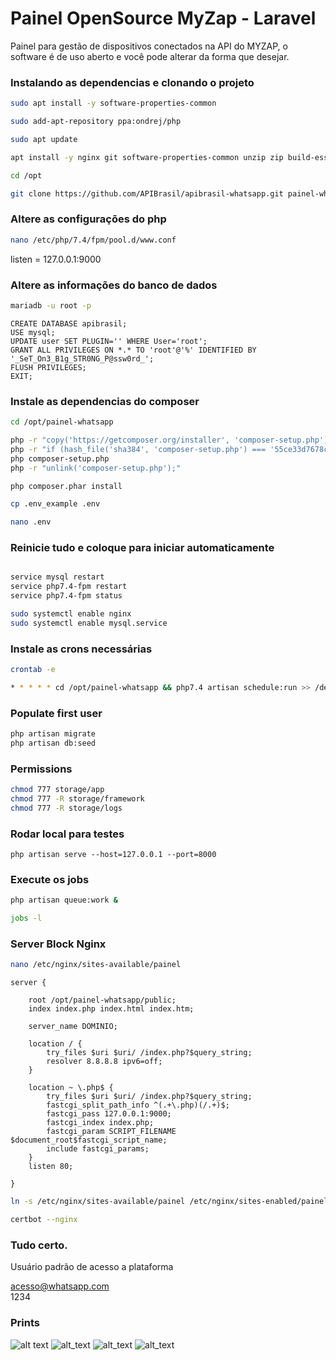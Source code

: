 # Painel OpenSource MyZap - Laravel 
Painel para gestão de dispositivos conectados na API do MYZAP, o software é de uso aberto e você pode alterar da forma que desejar.

### Instalando as dependencias e clonando o projeto
```bash
sudo apt install -y software-properties-common
```

```bash
sudo add-apt-repository ppa:ondrej/php
```

```bash
sudo apt update
```

```bash
apt install -y nginx git software-properties-common unzip zip build-essential zlib1g-dev libncurses5-dev libgdbm-dev libnss3-dev libssl-dev libreadline-dev libffi-dev wget mariadb-server php7.4 php7.4-mbstring php7.4-xmlrpc php7.4-soap php7.4-gd php7.4-xml php7.4-cli php7.4-zip php7.4-bcmath php7.4-tokenizer php7.4-json php-pear php7.4-curl php7.4-intl php7.4-mysqli php7.4-fpm python3-certbot-nginx
```

```bash
cd /opt
```

```bash
git clone https://github.com/APIBrasil/apibrasil-whatsapp.git painel-whatsapp
```

### Altere as configurações do php

```bash
nano /etc/php/7.4/fpm/pool.d/www.conf
```

listen = 127.0.0.1:9000

### Altere as informações do banco de dados

```bash
mariadb -u root -p
```

```mysql
CREATE DATABASE apibrasil;
USE mysql;
UPDATE user SET PLUGIN='' WHERE User='root';
GRANT ALL PRIVILEGES ON *.* TO 'root'@'%' IDENTIFIED BY '_SeT_On3_B1g_STR0NG_P@ssw0rd_';
FLUSH PRIVILEGES;
EXIT;
```

### Instale as dependencias do composer

```bash
cd /opt/painel-whatsapp
```

```bash 
php -r "copy('https://getcomposer.org/installer', 'composer-setup.php');"
php -r "if (hash_file('sha384', 'composer-setup.php') === '55ce33d7678c5a611085589f1f3ddf8b3c52d662cd01d4ba75c0ee0459970c2200a51f492d557530c71c15d8dba01eae') { echo 'Installer verified'; } else { echo 'Installer corrupt'; unlink('composer-setup.php'); } echo PHP_EOL;"
php composer-setup.php
php -r "unlink('composer-setup.php');"
```

```bash
php composer.phar install
```

```bash
cp .env_example .env
```

```bash
nano .env
```
### Reinicie tudo e coloque para iniciar automaticamente

```bash 

service mysql restart
service php7.4-fpm restart
service php7.4-fpm status

sudo systemctl enable nginx
sudo systemctl enable mysql.service
```

### Instale as crons necessárias

```bash
crontab -e

* * * * * cd /opt/painel-whatsapp && php7.4 artisan schedule:run >> /dev/null 2>&1
```

### Populate first user
```bash
php artisan migrate
php artisan db:seed
```

### Permissions
```bash
chmod 777 storage/app
chmod 777 -R storage/framework
chmod 777 -R storage/logs
```

### Rodar local para testes
```
php artisan serve --host=127.0.0.1 --port=8000
```

### Execute os jobs
```bash
php artisan queue:work &

jobs -l
```

### Server Block Nginx
```bash
nano /etc/nginx/sites-available/painel
```

```
server {

    root /opt/painel-whatsapp/public;
    index index.php index.html index.htm;

    server_name DOMINIO;

    location / {
        try_files $uri $uri/ /index.php?$query_string;
        resolver 8.8.8.8 ipv6=off;
    }

    location ~ \.php$ {
        try_files $uri $uri/ /index.php?$query_string;
        fastcgi_split_path_info ^(.+\.php)(/.+)$;
        fastcgi_pass 127.0.0.1:9000;
        fastcgi_index index.php;
        fastcgi_param SCRIPT_FILENAME $document_root$fastcgi_script_name;
        include fastcgi_params;
    }
    listen 80;

}
```

```bash
ln -s /etc/nginx/sites-available/painel /etc/nginx/sites-enabled/painel
```

```bash
certbot --nginx
```

### Tudo certo.
Usuário padrão de acesso a plataforma

acesso@whatsapp.com<br />
1234

### Prints
![alt text](https://i.imgur.com/FgP8CRZ.png "Home")
![alt_text](https://i.imgur.com/zGzWKjg.png "Painel")
![alt_text](https://i.imgur.com/1KYVNUD.png "Criar sessões")
![alt_text](https://i.imgur.com/iBq8atI.png "Gestão de sessões")


